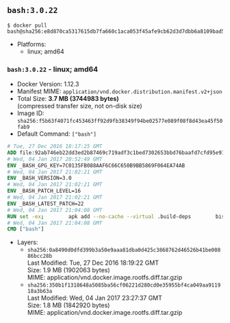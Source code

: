 ## `bash:3.0.22`

```console
$ docker pull bash@sha256:e8d870ca5317615db7fa660c1aca053f45afe9cb62d3d7dbb6a8109bad553d9a
```

-	Platforms:
	-	linux; amd64

### `bash:3.0.22` - linux; amd64

-	Docker Version: 1.12.3
-	Manifest MIME: `application/vnd.docker.distribution.manifest.v2+json`
-	Total Size: **3.7 MB (3744983 bytes)**  
	(compressed transfer size, not on-disk size)
-	Image ID: `sha256:f5b63f4071fc453463ff92d9fb38349f94be02577e089f08f8d43ea45f50fab9`
-	Default Command: `["bash"]`

```dockerfile
# Tue, 27 Dec 2016 18:17:25 GMT
ADD file:92ab746eb22dd3ed2b87469c719adf3c1bed7302653bbd76baafd7cfd95e911e in / 
# Wed, 04 Jan 2017 20:52:49 GMT
ENV _BASH_GPG_KEY=7C0135FB088AAF6C66C650B9BB5869F064EA74AB
# Wed, 04 Jan 2017 21:02:21 GMT
ENV _BASH_VERSION=3.0
# Wed, 04 Jan 2017 21:02:21 GMT
ENV _BASH_PATCH_LEVEL=16
# Wed, 04 Jan 2017 21:02:21 GMT
ENV _BASH_LATEST_PATCH=22
# Wed, 04 Jan 2017 21:04:08 GMT
RUN set -ex; 		apk add --no-cache --virtual .build-deps 		bison 		ca-certificates 		gcc 		gnupg 		libc-dev 		make 		ncurses-dev 		openssl 		patch 		tar 	; 		version="$_BASH_VERSION"; 	if [ "$_BASH_PATCH_LEVEL" -gt 0 ]; then 		version="$version.$_BASH_PATCH_LEVEL"; 	fi; 	wget -O bash.tar.gz "https://ftp.gnu.org/gnu/bash/bash-$version.tar.gz"; 	wget -O bash.tar.gz.sig "https://ftp.gnu.org/gnu/bash/bash-$version.tar.gz.sig"; 		if [ "$_BASH_LATEST_PATCH" -gt "$_BASH_PATCH_LEVEL" ]; then 		mkdir -p bash-patches; 		first="$(printf '%03d' "$(( _BASH_PATCH_LEVEL + 1 ))")"; 		last="$(printf '%03d' "$_BASH_LATEST_PATCH")"; 		for patch in $(seq -w "$first" "$last"); do 			url="https://ftp.gnu.org/gnu/bash/bash-$_BASH_VERSION-patches/bash${_BASH_VERSION//./}-$patch"; 			wget -O "bash-patches/$patch" "$url"; 			wget -O "bash-patches/$patch.sig" "$url.sig"; 		done; 	fi; 		export GNUPGHOME="$(mktemp -d)"; 	gpg --keyserver ha.pool.sks-keyservers.net --recv-keys "$_BASH_GPG_KEY"; 	gpg --batch --verify bash.tar.gz.sig bash.tar.gz; 	rm bash.tar.gz.sig; 	if [ -d bash-patches ]; then 		for sig in bash-patches/*.sig; do 			p="${sig%.sig}"; 			gpg --batch --verify "$sig" "$p"; 			rm "$sig"; 		done; 	fi; 	rm -r "$GNUPGHOME"; 		mkdir -p /usr/src/bash; 	tar 		--extract 		--file=bash.tar.gz 		--strip-components=1 		--directory=/usr/src/bash 	; 	rm bash.tar.gz; 		if [ -d bash-patches ]; then 		for p in bash-patches/*; do 			patch 				--directory=/usr/src/bash 				--input="$(readlink -f "$p")" 				--strip=0 			; 			rm "$p"; 		done; 		rmdir bash-patches; 	fi; 		cd /usr/src/bash; 	./configure 		--enable-readline 		--with-curses 		--without-bash-malloc 	|| { 		cat >&2 config.log; 		false; 	}; 	make y.tab.c; make builtins/libbuiltins.a; 	make -j "$(getconf _NPROCESSORS_ONLN)"; 	make install; 	cd /; 	rm -r /usr/src/bash; 		rm -r 		/usr/local/share/locale 	; 		runDeps="$( 		scanelf --needed --nobanner --recursive /usr/local 			| awk '{ gsub(/,/, "\nso:", $2); print "so:" $2 }' 			| sort -u 			| xargs -r apk info --installed 			| sort -u 	)"; 	apk add --no-cache --virtual .bash-rundeps $runDeps; 	apk del .build-deps; 		[ "$(which bash)" = '/usr/local/bin/bash' ]; 	bash --version; 	[ "$(bash -c 'echo "${BASH_VERSION%%[^0-9.]*}"')" = "${_BASH_VERSION}0.$_BASH_LATEST_PATCH" ];
# Wed, 04 Jan 2017 21:04:08 GMT
CMD ["bash"]
```

-	Layers:
	-	`sha256:0a8490d0dfd399b3a50e9aaa81dba0d425c3868762d46526b41be00886bcc28b`  
		Last Modified: Tue, 27 Dec 2016 18:19:22 GMT  
		Size: 1.9 MB (1902063 bytes)  
		MIME: application/vnd.docker.image.rootfs.diff.tar.gzip
	-	`sha256:350b1f1318648a5085ba56cf06221d280cd0e35955bf4ca049aa911918a3b63a`  
		Last Modified: Wed, 04 Jan 2017 23:27:37 GMT  
		Size: 1.8 MB (1842920 bytes)  
		MIME: application/vnd.docker.image.rootfs.diff.tar.gzip
